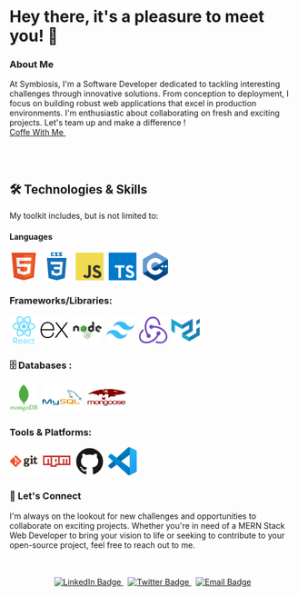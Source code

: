 # Hey there, it's a pleasure to meet you! 👋

### About Me

   At Symbiosis, I'm a Software Developer dedicated to tackling interesting challenges through innovative solutions. From conception to deployment, I focus on building robust web applications that excel in production environments. I'm enthusiastic about collaborating on fresh and exciting projects. Let's team up and make a difference !
<br>
<a href="https://portfolio-three-phi-99.vercel.app/">
            Coffe With Me 
  </a>&nbsp;
  
  <br><br>
  
 ## 🛠️ Technologies & Skills
My toolkit includes, but is not limited to:
   
 #### Languages 
<div>
   <img src="https://github.com/devicons/devicon/blob/master/icons/html5/html5-original.svg" title="HTML5" alt="HTML" width="50" height="50"/>&nbsp;
  <img src="https://github.com/devicons/devicon/blob/master/icons/css3/css3-plain-wordmark.svg"  title="CSS3" alt="CSS" width="50" height="50"/>&nbsp;
  <img src="https://github.com/devicons/devicon/blob/master/icons/javascript/javascript-original.svg" title="JavaScript" alt="JavaScript" width="50" height="50"/>&nbsp;
 <img src="https://github.com/devicons/devicon/blob/master/icons/typescript/typescript-original.svg" title="TYPESCRIPT" alt="Typescript" width="50" height="50"/>&nbsp;
   <img src="https://github.com/devicons/devicon/blob/master/icons/cplusplus/cplusplus-original.svg"  title="CSS3" alt="CSS" width="50" height="50"/>&nbsp;
</div>

### Frameworks/Libraries: 
<div>
  <img src="https://github.com/devicons/devicon/blob/master/icons/react/react-original-wordmark.svg" title="React" alt="React" width="50" height="50"/>
  <img src="https://github.com/devicons/devicon/blob/master/icons/express/express-original.svg" title="expressJs" alt="nodejs" width="50" height="50"/>&nbsp;
  <img src="https://github.com/devicons/devicon/blob/master/icons/nodejs/nodejs-original-wordmark.svg" title="nodejs" alt="nodejs" width="50" height="50"/>&nbsp;
  <img src="https://github.com/devicons/devicon/blob/master/icons/tailwindcss/tailwindcss-original.svg" title="TailwindCSS" alt="TailwindCSS" width="50" height="50" />&nbsp;
    <img src="https://github.com/devicons/devicon/blob/master/icons/redux/redux-original.svg" title="redux" alt="redux" width="50" height="50" />&nbsp;
   <img src="https://github.com/devicons/devicon/blob/master/icons/materialui/materialui-original.svg" title="materialui" alt="materialui" width="50" height="50" />&nbsp;
</div>

### 🗄️ Databases :
<div>
   <img src="https://github.com/devicons/devicon/blob/master/icons/mongodb/mongodb-plain-wordmark.svg" title="Mongodb" alt="mongoDb" width="50" height="50"/>&nbsp;
    <img src="https://github.com/devicons/devicon/blob/master/icons/mysql/mysql-original-wordmark.svg" title="SQL" alt="SQL" width="70" height="50"/>&nbsp;
   <img src="https://github.com/devicons/devicon/blob/master/icons/mongoose/mongoose-original-wordmark.svg" title="mongoose" alt="mongoose" width="70" height="50"/>&nbsp;
</div>


### Tools & Platforms: 
<div>
 <img src="https://github.com/devicons/devicon/blob/master/icons/git/git-original-wordmark.svg" title="Git" alt="Git" width="50" height="50"/>&nbsp;
 <img src="https://github.com/devicons/devicon/blob/master/icons/npm/npm-original-wordmark.svg" title="npm" alt="npm" width="50" height="50"/>&nbsp;
 <img src="https://github.com/devicons/devicon/blob/master/icons/github/github-original.svg" title="GitHub" alt="GitHub" width="50" height="50"/>&nbsp;
 <img src="https://github.com/devicons/devicon/blob/master/icons/vscode/vscode-original.svg" title="VSCode" alt="VSCode" width="50" height="50"/>&nbsp;
</div>



### 🤝 Let's Connect
I'm always on the lookout for new challenges and opportunities to collaborate on exciting projects. Whether you're in need of a MERN Stack Web Developer to bring your vision to life or seeking to contribute to your open-source project, feel free to reach out to me.

<div id="badges" align="center">
  <br><br>
  <a href="https://github.com/rohanh007">
    <img src="https://img.shields.io/badge/LinkedIn-blue?style=for-the-badge&logo=linkedin&logoColor=white" alt="LinkedIn Badge"/>
  </a>&nbsp;
  <a href="https://x.com/RohanHoval?t=GTBed5GZKWSNTXxvcfxo3g&s=09">
    <img src="https://img.shields.io/badge/Twitter-blue?style=for-the-badge&logo=twitter&logoColor=white&color=1DA1F2" alt="Twitter Badge" />
  </a>&nbsp;
  <a href="mailto:rohanhoval007@gmail.com">
    <img src="https://img.shields.io/badge/Gmail-blue?style=for-the-badge&logo=gmail&logoColor=white&color=bb001b" alt="Email Badge" />
  </a>
</div>

<br>


